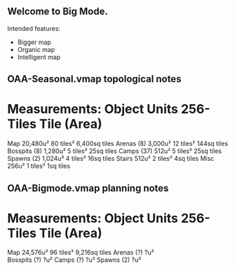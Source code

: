 Welcome to Big Mode.
-----------------------------------
Intended features:
- Bigger map
- Organic map
- Intelligent map

OAA-Seasonal.vmap topological notes
-----------------------------------
Measurements:
Object		   Units	256-Tiles	  Tile (Area)	 
=================================================
Map			20,480u²	80 tiles²	6,400sq tiles
Arenas (8)	 3,000u²	12 tiles²	  144sq tiles
Bosspits (8) 1,280u²	 5 tiles²	   25sq tiles
Camps (37)	   512u² 	 5 tiles²	   25sq tiles
Spawns (2)   1,024u²	 4 tiles²	   16sq tiles
Stairs		   512u²	 2 tiles²	    4sq tiles
Misc		   256u²	 1 tiles²	    1sq tiles

OAA-Bigmode.vmap planning notes
-------------------------------
Measurements:
Object		   Units	256-Tiles	  Tile (Area)
=================================================
Map			24,576u²	96 tiles²	9,216sq tiles
Arenas (?)	     ?u²	
Bosspits (?)     ?u²
Camps (?)	     ?u²
Spawns (2)	     ?u²